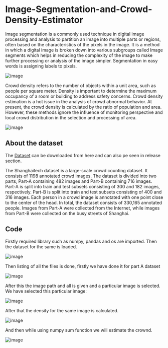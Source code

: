 # Image-Segmentation-and-Crowd-Density-Estimator

Image segmentation is a commonly used technique in digital image processing and analysis to partition an image into multiple parts or regions, often based on the characteristics of the pixels in the image. It is a method in which a digital image is broken down into various subgroups called Image segments which helps in reducing the complexity of the image to make further processing or analysis of the image simpler. Segmentation in easy words is assigning labels to pixels.

![image](https://user-images.githubusercontent.com/78999231/195501724-f899adb3-000c-4c24-aecc-7f54abe6a796.png)

Crowd density refers to the number of objects within a unit area, such as people per square meter. Density is important to determine the maximum occupancy of a room or building to address safety concerns. Crowd density estimation is a hot issue in the analysis of crowd abnormal behavior. At present, the crowd density is calculated by the ratio of population and area. However, these methods ignore the influence of monitoring perspective and local crowd distribution in the selection and processing of area.

![image](https://user-images.githubusercontent.com/78999231/195502092-cbb4d818-07e6-470d-b869-9c30d11f87a3.png)

## About the dataset

The [Dataset](https://drive.google.com/drive/folders/16LbuCsSrQs2TSvqFwekzIN0xgBzv6I68?usp=sharing) can be downloaded from here and can also pe seen in release section.

The Shanghaitech dataset is a large-scale crowd counting dataset. It consists of 1198 annotated crowd images. The dataset is divided into two parts, Part-A containing 482 images and Part-B containing 716 images. Part-A is split into train and test subsets consisting of 300 and 182 images, respectively. Part-B is split into train and test subsets consisting of 400 and 316 images. Each person in a crowd image is annotated with one point close to the center of the head. In total, the dataset consists of 330,165 annotated people. Images from Part-A were collected from the Internet, while images from Part-B were collected on the busy streets of Shanghai.

## Code

Firstly required library such as numpy, pandas and os are imported. Then the dataset for the same is loaded.

![image](https://user-images.githubusercontent.com/78999231/195502625-3bdab904-c0f9-4677-8cd2-e65aa88e5525.png)

Then listing of all the files is done, firstly we have done it for part A dataset

![image](https://user-images.githubusercontent.com/78999231/195502712-a3994f4a-ca8a-45dd-9ae3-60c26858ff8f.png)

After this the image path and all is given and a particular image is selected. We have selected this particular image:

![image](https://user-images.githubusercontent.com/78999231/195502946-b5a72720-21e0-434a-8bab-dbf90fa3add9.png)

After that the density for the same image is calculated.

![image](https://user-images.githubusercontent.com/78999231/195503011-4dc2053c-b168-4123-b213-f275030e31dd.png)

And then while using numpy sum function we will estimate the crownd.

![image](https://user-images.githubusercontent.com/78999231/195503119-55732de0-82d5-4c31-8f40-4c0a07e7ee12.png)

